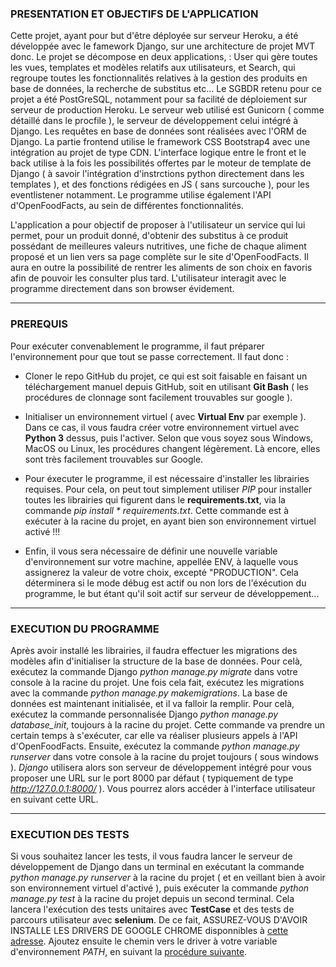 ### PRESENTATION ET OBJECTIFS DE L'APPLICATION

Cette projet, ayant pour but d'être déployée sur serveur Heroku, a été développée avec le famework Django, sur une architecture de projet MVT donc. 
Le projet se décompose en deux applications, : User qui gère toutes les vues, templates et modèles relatifs aux utilisateurs, et Search, qui regroupe
toutes les fonctionnalités relatives à la gestion des produits en base de données, la recherche de substitus etc... Le SGBDR retenu pour ce projet a
été PostGreSQL, notamment pour sa facilité de déploiement sur serveur de production Heroku. Le serveur web utilisé est Gunicorn ( comme détaillé dans
le procfile ), le serveur de développement celui intégré à Django. Les requêtes en base de données sont réalisées avec l'ORM de Django. La partie
frontend utilise le framework CSS Bootstrap4 avec une intégration au projet de type CDN. L'interface logique entre le front et le back utilise à la
fois les possibilités offertes par le moteur de template de Django ( à savoir l'intégration d'instrctions python directement dans les templates ), et
des fonctions rédigées en JS ( sans surcouche ), pour les eventlistener notamment. Le programme utilise également l'API d'OpenFoodFacts, au sein de
différentes fonctionnalités.

L'application a pour objectif de proposer à l'utilisateur un service qui lui permet, pour un produit donné, d'obtenir des substitus à ce produit
possédant de meilleures valeurs nutritives, une fiche de chaque aliment proposé et un lien vers sa page complète sur le site d'OpenFoodFacts.
Il aura en outre la possibilité de rentrer les aliments de son choix en favoris afin de pouvoir les consulter plus tard. L'utilisateur interagit
avec le programme directement dans son browser évidement.

---

### PREREQUIS

Pour exécuter convenablement le programme, il faut préparer l'environnement pour que tout se passe correctement. Il faut donc :

* Cloner le repo GitHub du projet, ce qui est soit faisable en faisant un téléchargement manuel depuis GitHub, soit en utilisant **Git Bash** ( les
procédures de clonnage sont facilement trouvables sur google ).

* Initialiser un environnement virtuel ( avec **Virtual Env** par exemple ). Dans ce cas, il vous faudra créer votre environnement virtuel avec
**Python 3** dessus, puis l'activer. Selon que vous soyez sous Windows, MacOS ou Linux, les procédures changent légèrement. Là encore, elles sont très
facilement trouvables sur Google.

* Pour éxecuter le programme, il est nécessaire d'installer les librairies requises. Pour cela, on peut tout simplement utiliser _PIP_ pour
installer toutes les librairies qui figurent dans le **requirements.txt**, via la commande _pip install * requirements.txt_. Cette commande est
à exécuter à la racine du projet, en ayant bien son environnement virtuel activé !!!

* Enfin, il vous sera nécessaire de définir une nouvelle variable d'environnement sur votre machine, appellée ENV, à laquelle vous assignerez la
valeur de votre choix, excepté "PRODUCTION". Cela déterminera si le mode débug est actif ou non lors de l'éxécution du programme, le but étant qu'il
soit actif sur serveur de développement...

---

### EXECUTION DU PROGRAMME

Après avoir installé les librairies, il faudra effectuer les migrations des modèles afin d'initialiser la structure de la base de données. Pour celà,
exécutez la commande Django _python manage.py migrate_ dans votre console à la racine du projet. Une fois cela fait, exécutez les migrations avec la
commande _python manage.py makemigrations_. La base de données est maintenant initialisée, et il va falloir la remplir. Pour celà, exécutez la commande
personnalisée Django _python manage.py database_init_, toujours à la racine du projet. Cette commande va prendre un certain temps à s'exécuter, car
elle va réaliser plusieurs appels à l'API d'OpenFoodFacts. Ensuite, exécutez la commande _python manage.py runserver_ dans votre console à la racine 
du projet toujours ( sous windows ). _Django_ utilisera alors son serveur de développement intégré pour vous proposer une URL sur le port 8000 par 
défaut ( typiquement de type _http://127.0.0.1:8000/_ ). Vous pourrez alors accéder à l'interface utilisateur en suivant cette URL.

---

### EXECUTION DES TESTS

Si vous souhaitez lancer les tests, il vous faudra lancer le serveur de développement de Django dans un terminal en exécutant la commande 
_python manage.py runserver_ à la racine du projet ( et en veillant bien à avoir son environnement virtuel d'activé ), puis exécuter la commande 
_python manage.py test_ à la racine du projet depuis un second terminal. Cela lancera l'exécution des tests unitaires avec **TestCase** et des tests 
de parcours utilisateur avec **selenium**. De ce fait, ASSUREZ-VOUS D'AVOIR INSTALLE LES DRIVERS DE GOOGLE CHROME disponnibles à 
[cette adresse](https://sites.google.com/a/chromium.org/chromedriver/). Ajoutez ensuite le chemin vers le driver à votre variable d'environnement 
_PATH_, en suivant la [procédure suivante](https://zwbetz.com/download-chromedriver-binary-and-add-to-your-path-for-automated-functional-testing/).